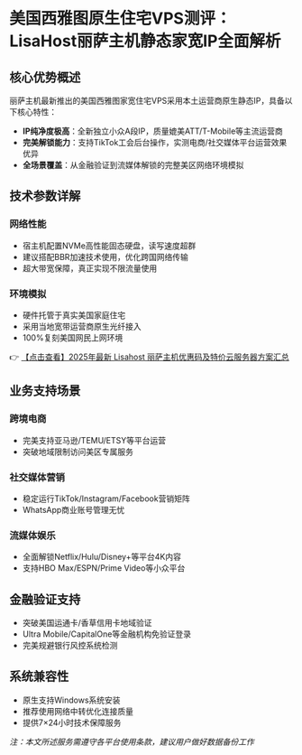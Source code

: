 # 美国西雅图原生住宅VPS测评：LisaHost丽萨主机静态家宽IP全面解析

## 核心优势概述
丽萨主机最新推出的美国西雅图家宽住宅VPS采用本土运营商原生静态IP，具备以下核心特性：
- **IP纯净度极高**：全新独立小众A段IP，质量媲美ATT/T-Mobile等主流运营商
- **完美解锁能力**：支持TikTok工会后台操作，实测电商/社交媒体平台运营效果优异
- **全场景覆盖**：从金融验证到流媒体解锁的完整美区网络环境模拟

## 技术参数详解
### 网络性能
- 宿主机配置NVMe高性能固态硬盘，读写速度超群
- 建议搭配BBR加速技术使用，优化跨国网络传输
- 超大带宽保障，真正实现不限流量使用

### 环境模拟
- 硬件托管于真实美国家庭住宅
- 采用当地宽带运营商原生光纤接入
- 100%复刻美国网民上网环境

👉 [【点击查看】2025年最新 Lisahost 丽萨主机优惠码及特价云服务器方案汇总](https://bit.ly/lisazhuji)

## 业务支持场景
### 跨境电商
- 完美支持亚马逊/TEMU/ETSY等平台运营
- 突破地域限制访问美区专属服务

### 社交媒体营销
- 稳定运行TikTok/Instagram/Facebook营销矩阵
- WhatsApp商业账号管理无忧

### 流媒体娱乐
- 全面解锁Netflix/Hulu/Disney+等平台4K内容
- 支持HBO Max/ESPN/Prime Video等小众平台

## 金融验证支持
- 突破美国运通卡/香草信用卡地域验证
- Ultra Mobile/CapitalOne等金融机构免验证登录
- 完美规避银行风控系统检测

## 系统兼容性
- 原生支持Windows系统安装
- 推荐使用网络中转优化连接质量
- 提供7×24小时技术保障服务

*注：本文所述服务需遵守各平台使用条款，建议用户做好数据备份工作*